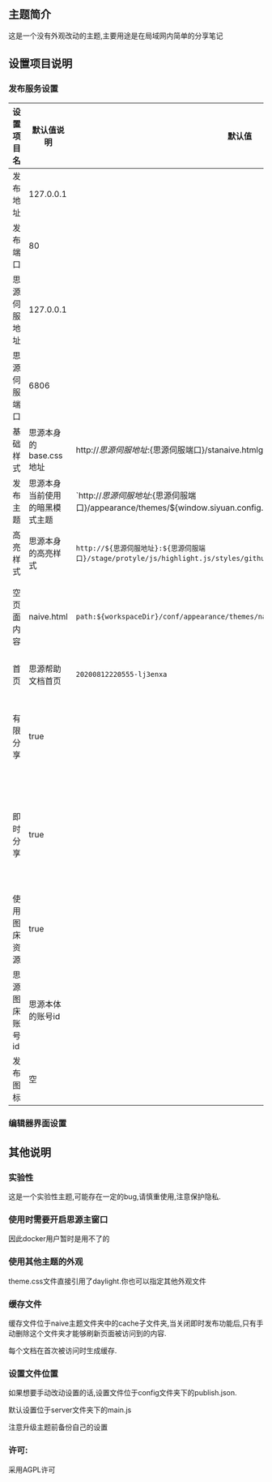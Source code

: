 ## 主题简介

这是一个没有外观改动的主题,主要用途是在局域网内简单的分享笔记

## 设置项目说明

### 发布服务设置

| 设置项目名     | 默认值说明                     | 默认值                                                                                                               | 作用                                                            |
| -------------- | ------------------------------ | -------------------------------------------------------------------------------------------------------------------- | --------------------------------------------------------------- |
| 发布地址       | 127.0.0.1                      |                                                                                                                      | 访问分享笔记使用的地址                                          |
| 发布端口       | 80                             |                                                                                                                      | 访问分享笔记使用的端口                                          |
| 思源伺服地址   | 127.0.0.1                      |                                                                                                                      | 思源本身的伺服地址                                              |
| 思源伺服端口   | 6806                           |                                                                                                                      | 思源本身的伺服端口                                              |
| 基础样式       | 思源本身的base.css地址         | http://${思源伺服地址}:${思源伺服端口}/stanaive.htmlge/build/export/base.css                                       | 为页面提供基础样式                                              |
| 发布主题       | 思源本身当前使用的暗黑模式主题 | `http://${思源伺服地址}:${思源伺服端口}/appearance/themes/${window.siyuan.config.appearance.themeDark}/theme.css`` | 为页面提供主题                                                  |
| 高亮样式       | 思源本身的高亮样式             | `http://${思源伺服地址}:${思源伺服端口}/stage/protyle/js/highlight.js/styles/github.min.css`                       | 为页面提供代码块高亮样式                                        |
| 空页面内容     | naive.html                     | `path:${workspaceDir}/conf/appearance/themes/naive/script/naive.html`                                              | 访问到未开启分享或者不存在的块时显示的页面                      |
| 首页           | 思源帮助文档首页               | `20200812220555-lj3enxa`                                                                                           | 首页对应的思源文档id                                            |
| 有限分享       | true                           |                                                                                                                      | 开启后只有具有custom-publish属性的页面可以被访问                |
| 即时分享       | true                           |                                                                                                                      | 开启后不会从缓存读取页面,而是每次收到请求后直接根据最新内容生成 |
| 使用图床资源   | true                           |                                                                                                                      | 开启后页面上指向笔记附件的内容会指向图床                        |
| 思源图床账号id | 思源本体的账号id               |                                                                                                                      | 用于指定访问的图床位置                                          |
| 发布图标       | 空                             |                                                                                                                      | 用于指定发布时的网页图标                                        |

### 编辑器界面设置


## 其他说明

### 实验性

这是一个实验性主题,可能存在一定的bug,请慎重使用,注意保护隐私.

### 使用时需要开启思源主窗口

因此docker用户暂时是用不了的

### 使用其他主题的外观

theme.css文件直接引用了daylight.你也可以指定其他外观文件

### 缓存文件

缓存文件位于naive主题文件夹中的cache子文件夹,当关闭即时发布功能后,只有手动删除这个文件夹才能够刷新页面被访问到的内容.

每个文档在首次被访问时生成缓存.

### 设置文件位置

如果想要手动改动设置的话,设置文件位于config文件夹下的publish.json.

默认设置位于server文件夹下的main.js

注意升级主题前备份自己的设置

### 许可:

采用AGPL许可
